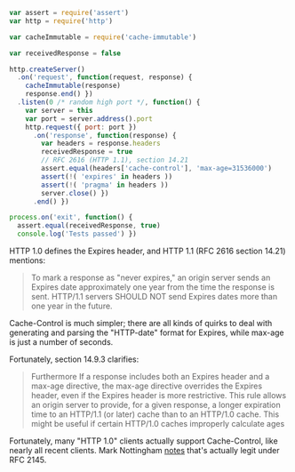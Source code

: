 ```javascript
var assert = require('assert')
var http = require('http')

var cacheImmutable = require('cache-immutable')

var receivedResponse = false

http.createServer()
  .on('request', function(request, response) {
    cacheImmutable(response)
    response.end() })
  .listen(0 /* random high port */, function() {
    var server = this
    var port = server.address().port
    http.request({ port: port })
      .on('response', function(response) {
        var headers = response.headers
        receivedResponse = true
        // RFC 2616 (HTTP 1.1), section 14.21
        assert.equal(headers['cache-control'], 'max-age=31536000')
        assert(!( 'expires' in headers ))
        assert(!( 'pragma' in headers ))
        server.close() })
      .end() })

process.on('exit', function() {
  assert.equal(receivedResponse, true)
  console.log('Tests passed') })
```

HTTP 1.0 defines the Expires header, and HTTP 1.1 (RFC 2616 section
14.21) mentions:

> To mark a response as "never expires," an origin server sends an
> Expires date approximately one year from the time the response is
> sent. HTTP/1.1 servers SHOULD NOT send Expires dates more than one
> year in the future.

Cache-Control is much simpler; there are all kinds of
quirks to deal with generating and parsing the "HTTP-date" format for
Expires, while max-age is just a number of seconds.

Fortunately, section 14.9.3 clarifies:

> Furthermore If a response includes both an Expires header and a
> max-age directive, the max-age directive overrides the Expires header,
> even if the Expires header is more restrictive. This rule allows an
> origin server to provide, for a given response, a longer expiration
> time to an HTTP/1.1 (or later) cache than to an HTTP/1.0 cache. This
> might be useful if certain HTTP/1.0 caches improperly calculate ages

Fortunately, many "HTTP 1.0" clients actually support Cache-Control,
like nearly all recent clients. Mark Nottingham [notes][Nottingham]
that's actually legit under RFC 2145.

[Nottingham]: https://www.mnot.net/blog/2007/05/15/expires_max-age
